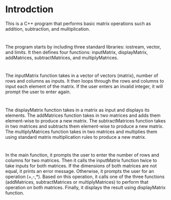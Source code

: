 # Introdction
This is a C++ program that performs basic matrix operations such as addition, subtraction, and multiplication.
#
The program starts by including three standard libraries: iostream, vector, and limits. It then defines four functions: inputMatrix, displayMatrix, addMatrices, subtractMatrices, and multiplyMatrices.
#
The inputMatrix function takes in a vector of vectors (matrix), number of rows and columns as inputs. It then loops through the rows and columns to input each element of the matrix. If the user enters an invalid integer, it will prompt the user to enter again.
#
The displayMatrix function takes in a matrix as input and displays its elements.
The addMatrices function takes in two matrices and adds them element-wise to produce a new matrix.
The subtractMatrices function takes in two matrices and subtracts them element-wise to produce a new matrix.
The multiplyMatrices function takes in two matrices and multiplies them using standard matrix multiplication rules to produce a new matrix.
#
In the main function, it prompts the user to enter the number of rows and columns for two matrices. Then it calls the inputMatrix function twice to take inputs for both matrices. If the dimensions of both matrices are not equal, it prints an error message. Otherwise, it prompts the user for an operation (+,-,*). Based on this operation, it calls one of the three functions (addMatrices, subtractMatrices or multiplyMatrices) to perform that operation on both matrices. Finally, it displays the result using displayMatrix function.
